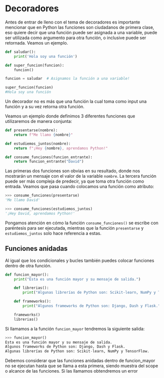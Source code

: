 # Decoradores

Antes de entrar de lleno con el tema de decoradores es importante mencionar que en Python las funciones son ciudadanos de primera clase, eso quiere decir que una función puede ser asignada a una variable, puede ser utilizada como argumento para otra función, o inclusive puede ser retornada. Veamos un ejemplo.

```python
def saludar(): 
    print('Hola soy una función') 

def super_funcion(funcion): 
    funcion() 

funcion = saludar  # Asignamos la función a una variable!

super_funcion(funcion)
#Hola soy una función
```

Un decorador no es más que una función la cual toma como input una función y a su vez retorna otra función. 

Veamos un ejemplo donde definimos 3 diferentes funciones que utilizaremos de manera conjunta:

```python
def presentarse(nombre):
	return f"Me llamo {nombre}"

def estudiemos_juntos(nombre):
	return f"¡Hey {nombre}, aprendamos Python!"

def consume_funciones(funcion_entrante):
	return funcion_entrante("David")
```

Las primeras dos funciones son obvias en su resultado, donde nos mostrarán un mensaje con el valor de la variable `nombre`. La tercera función puede ser más compleja de predecir, ya que toma otra función como entrada. Veamos que pasa cuando colocamos una función como atributo:

```python
>>> consume_funciones(presentarse)
'Me llamo David'

>>> consume_funciones(estudiemos_juntos)
'¡Hey David, aprendamos Python!'
```

Pongamos atención en cómo la función `consume_funciones()` se escribe con paréntesis para ser ejecutada, mientras que la función `presentarse` y `estudiemos_juntos` solo hace referencia a estas.

## Funciones anidadas

Al igual que los condicionales y bucles también puedes colocar funciones dentro de otra función.

```python
def funcion_mayor():
	print("Esta es una función mayor y su mensaje de salida.")

	def librerias():
		print("Algunas librerías de Python son: Scikit-learn, NumPy y TensorFlow.")

	def frameworks():
		print("Algunos frameworks de Python son: Django, Dash y Flask.")

	frameworks()
	librerias()
```

Si llamamos a la función `funcion_mayor` tendremos la siguiente salida:

```python
>>> funcion_mayor()
Esta es una función mayor y su mensaje de salida.
Algunos frameworks de Python son: Django, Dash y Flask.
Algunas librerías de Python son: Scikit-learn, NumPy y TensorFlow.
```

Debemos considerar que las funciones anidadas dentro de funcion_mayor no se ejecutan hasta que se llama a esta primera, siendo muestra del scope o alcance de las funciones. Si las llamamos obtendremos un error